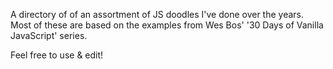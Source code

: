 A directory of of an assortment of JS doodles I've done over the years. Most of these are based on the examples from Wes Bos' '30 Days of Vanilla JavaScript' series.

Feel free to use & edit!